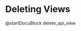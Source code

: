 Deleting Views
===========================

<!-- js/actions/api-view.js -->
@startDocuBlock delete_api_view

